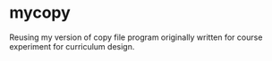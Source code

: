 # mycopy
Reusing my version of copy file program originally written for course experiment for curriculum design.
